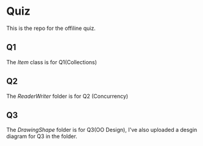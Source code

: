# Quiz

This is the repo for the offiline quiz. 
## Q1
The *Item* class is for Q1(Collections)
## Q2
The *ReaderWriter* folder is for Q2 (Concurrency)
## Q3
The *DrawingShape* folder is for Q3(OO Design), I've also uploaded a desgin diagram for Q3 in the folder.
